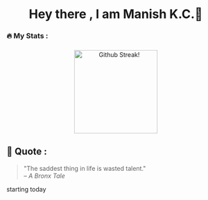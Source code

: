 <h1 align="center">Hey there , I am Manish K.C.👋</h1>


<h3 align="left">🔥   My Stats :</h3>

###

<div align="center">
  <img src="https://streak-stats.demolab.com?user=manishkc030&locale=en&mode=daily&theme=dark&hide_border=false&border_radius=5&border=3" height="192" alt=" Github Streak!"  />
</div>

   
## 💬 Quote :

> "The saddest thing in life is wasted talent."   
> – *A Bronx Tale*

starting today




###
